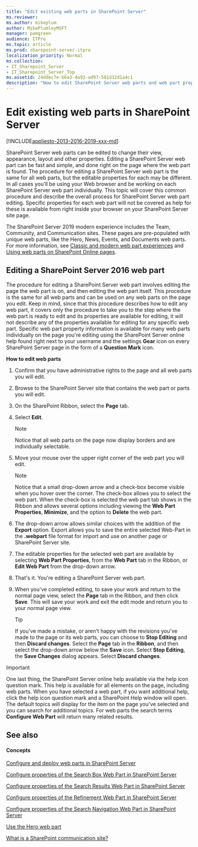 ```yaml
---
title: "Edit existing web parts in SharePoint Server"
ms.reviewer: 
ms.author: mikeplum
author: MikePlumleyMSFT
manager: pamgreen
audience: ITPro
ms.topic: article
ms.prod: sharepoint-server-itpro
localization_priority: Normal
ms.collection:
- IT_Sharepoint_Server
- IT_Sharepoint_Server_Top
ms.assetid: 24ddec7e-b6a3-4a93-ad97-501d32d1a4c1
description: "How to edit SharePoint Server web parts and web part properties."
---
```


# Edit existing web parts in SharePoint Server

[!INCLUDE[appliesto-2013-2016-2019-xxx-md](../includes/appliesto-2013-2016-2019-xxx-md.md)] 
  
SharePoint Server web parts can be edited to change their view, appearance, layout and other properties. Editing a SharePoint Server web part can be fast and simple, and done right on the page where the web part is found. The procedure for editing a SharePoint Server web part is the same for all web parts, but the editable properties for each may be different. In all cases you'll be using your Web browser and be working on each SharePoint Server web part individually. This topic will cover this common procedure and describe the overall process for SharePoint Server web part editing. Specific properties for each web part will not be covered as help for these is available from right inside your browser on your SharePoint Server site page. 

The SharePoint Server 2019 modern experience includes the Team, Community, and Communication sites. These pages are pre-populated with unique web parts, like the Hero, News, Events, and Documents web parts. For more information, see [Classic and modern web part experiences](https://support.office.com/article/3fdae6c3-8fc1-49ab-8708-8c104b882e64) and [Using web parts on SharePoint Online pages](https://support.office.com/article/336e8e92-3e2d-4298-ae01-d404bbe751e0).
  
## Editing a SharePoint Server 2016 web part

The procedure for editing a SharePoint Server web part involves editing the page the web part is on, and then editing the web part itself. This procedure is the same for all web parts and can be used on any web parts on the page you edit. Keep in mind, since that this procedure describes how to edit any web part, it covers only the procedure to take you to the step where the web part is ready to edit and its properties are available for editing, it will not describe any of the properties available for editing for any specific web part. Specific web part property information is available for many web parts individually on the page you're editing using the SharePoint Server online help found right next to your username and the settings **Gear** icon on every SharePoint Server page in the form of a **Question Mark** icon. 
  
 **How to edit web parts**
  
1. Confirm that you have administrative rights to the page and all web parts you will edit.
    
2. Browse to the SharePoint Server site that contains the web part or parts you will edit. 
    
3. On the SharePoint Ribbon, select the **Page** tab. 
    
4. Select **Edit**.
    
    > [!NOTE]
    > Notice that all web parts on the page now display borders and are individually selectable. 
  
5. Move your mouse over the upper right corner of the web part you will edit. 
    
    > [!NOTE]
    > Notice that a small drop-down arrow and a check-box become visible when you hover over the corner. The check-box allows you to select the web part. When the check-box is selected the web part tab shows in the Ribbon and allows several options including viewing the **Web Part Properties**, **Minimize**, and the option to **Delete** the web part. 
  
6. The drop-down arrow allows similar choices with the addition of the **Export** option. Export allows you to save the entire selected Web-Part in the **.webpart** file format for import and use on another page or SharePoint Server site. 
    
7. The editable properties for the selected web part are available by selecting **Web Part Properties**, from the **Web Part** tab in the Ribbon, or **Edit Web Part** from the drop-down arrow. 
    
8. That's it. You're editing a SharePoint Server web part. 
    
9. When you've completed editing, to save your work and return to the normal page view, select the **Page** tab in the Ribbon, and then click **Save**. This will save your work and exit the edit mode and return you to your normal page view.
    
    > [!TIP]
    > If you've made a mistake, or aren't happy with the revisions you've made to the page or its web parts, you can choose to **Stop Editing** and then **Discard changes**. Select the **Page** tab in the **Ribbon**, and then select the drop-down arrow below the **Save** icon. Select **Stop Editing**, the **Save Changes** dialog appears. Select **Discard changes**. 
  
> [!IMPORTANT]
> One last thing, the SharePoint Server online help available via the help icon question mark. This help is available for all elements on the page, including web parts. When you have selected a web part, if you want additional help, click the help icon question mark and a SharePoint Help window will open. The default topics will display for the item on the page you've selected and you can search for additional topics. For web parts the search terms **Configure Web Part** will return many related results. 
  
## See also

#### Concepts
 
[Configure and deploy web parts in SharePoint Server](configure-and-deploy-web-parts.md)
  
[Configure properties of the Search Box Web Part in SharePoint Server](../search/configure-properties-of-the-search-box-web-part.md)
  
[Configure properties of the Search Results Web Part in SharePoint Server](../search/configure-properties-of-the-search-results-web-part.md)
  
[Configure properties of the Refinement Web Part in SharePoint Server](../search/configure-properties-of-the-refinement-web-part.md)
  
[Configure properties of the Search Navigation Web Part in SharePoint Server](../search/configure-properties-of-the-search-navigation-web-part.md)

[Use the Hero web part](https://support.office.com/client/Use-the-Hero-web-part-d57f449b-19a0-4b0d-8ce3-be5866430645?NS=WSSENDUSER&Version=19&SysLcid=1033&UiLcid=1033&AppVer=OSU190&HelpId=WSSEndUser_CommSiteNewsEmptyStateTile_Hero)

[What is a SharePoint communication site?](https://support.office.com/client/What-is-a-SharePoint-communication-site-94a33429-e580-45c3-a090-5512a8070732?NS=WSSENDUSER&Version=19&SysLcid=1033&UiLcid=1033&AppVer=OSU190&HelpId=WSSEndUser_CommSiteNewsEmptyStateTile_WhatIsACommunicationSite)
